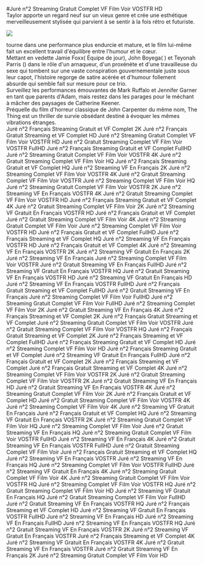 #Juré n°2 Streaming Gratuit Complet VF Film Voir VOSTFR HD  
Taylor apporte un regard neuf sur un vieux genre et crée une esthétique merveilleusement stylisée qui parvient à se sentir à la fois rétro et futuriste.  
  
[![](https://i.imgur.com/qSNzIqt.png)](https://movie.rssnews.media/dOohNTh.php)  
  
 tourne dans une performance plus endurcie et mature, et le film lui-même fait un excellent travail d'équilibre entre l'humour et le cœur.  
Mettant en vedette Jamie Foxx( Équipe de jour), John Boyega( ) et Teyonah Parris () dans le rôle d'un arnaqueur, d'un proxénète et d'une travailleuse du sexe qui tombent sur une vaste conspiration gouvernementale juste sous leur capot, l'histoire regorge de satire acérée et d'humour follement absurde qui semble fait sur mesure pour ce trio.  
Surveillez les performances émouvantes de Mark Ruffalo et Jennifer Garner en tant que parents d'Adam, mais restez dans les parages pour le méchant à mâcher des paysages de Catherine Keener.  
Préquelle du film d'horreur classique de John Carpenter du même nom, The Thing est un thriller de survie obsédant destiné à évoquer les mêmes vibrations étranges.  
Juré n°2 Français Streaming Gratuit et VF Complet 2K
Juré n°2 Français Gratuit Streaming et VF Complet HD
Juré n°2 Streaming Gratuit Complet VF Film Voir VOSTFR HD
Juré n°2 Gratuit Streaming Complet VF Film Voir VOSTFR FullHD
Juré n°2 Français Streaming Gratuit et VF Complet FullHD
Juré n°2 Streaming Gratuit Complet VF Film Voir VOSTFR 4K
Juré n°2 Gratuit Streaming Complet VF Film Voir HQ
Juré n°2 Français Streaming Gratuit et VF Complet HQ
Juré n°2 Streaming VF En Français 2K
Juré n°2 Streaming Complet VF Film Voir VOSTFR 4K
Juré n°2 Gratuit Streaming Complet VF Film Voir VOSTFR
Juré n°2 Streaming Complet VF Film Voir HQ
Juré n°2 Streaming Gratuit Complet VF Film Voir VOSTFR 2K
Juré n°2 Streaming VF En Français VOSTFR 4K
Juré n°2 Gratuit Streaming Complet VF Film Voir VOSTFR HD
Juré n°2 Français Streaming Gratuit et VF Complet 4K
Juré n°2 Gratuit Streaming Complet VF Film Voir 2K
Juré n°2 Streaming VF Gratuit En Français VOSTFR HD
Juré n°2 Français Gratuit et VF Complet
Juré n°2 Gratuit Streaming Complet VF Film Voir 4K
Juré n°2 Streaming Gratuit Complet VF Film Voir
Juré n°2 Streaming Complet VF Film Voir VOSTFR HD
Juré n°2 Français Gratuit et VF Complet FullHD
Juré n°2 Français Streaming et VF Complet HQ
Juré n°2 Streaming VF En Français VOSTFR HD
Juré n°2 Français Gratuit et VF Complet 4K
Juré n°2 Streaming VF En Français VOSTFR 2K
Juré n°2 Streaming VF Gratuit En Français 2K
Juré n°2 Streaming VF En Français
Juré n°2 Streaming Complet VF Film Voir VOSTFR
Juré n°2 Gratuit Streaming VF En Français FullHD
Juré n°2 Streaming VF Gratuit En Français VOSTFR HQ
Juré n°2 Gratuit Streaming VF En Français VOSTFR HD
Juré n°2 Streaming VF Gratuit En Français HD
Juré n°2 Streaming VF En Français VOSTFR FullHD
Juré n°2 Français Gratuit Streaming et VF Complet FullHD
Juré n°2 Gratuit Streaming VF En Français
Juré n°2 Streaming Complet VF Film Voir FullHD
Juré n°2 Streaming Gratuit Complet VF Film Voir FullHD
Juré n°2 Streaming Complet VF Film Voir 2K
Juré n°2 Gratuit Streaming VF En Français 4K
Juré n°2 Français Streaming et VF Complet 2K
Juré n°2 Français Gratuit Streaming et VF Complet
Juré n°2 Streaming Gratuit Complet VF Film Voir VOSTFR
Juré n°2 Gratuit Streaming Complet VF Film Voir VOSTFR HQ
Juré n°2 Français Gratuit Streaming et VF Complet 2K
Juré n°2 Français Streaming et VF Complet FullHD
Juré n°2 Français Streaming Gratuit et VF Complet HD
Juré n°2 Streaming Complet VF Film Voir HD
Juré n°2 Français Streaming Gratuit et VF Complet
Juré n°2 Streaming VF Gratuit En Français FullHD
Juré n°2 Français Gratuit et VF Complet 2K
Juré n°2 Français Streaming et VF Complet
Juré n°2 Français Gratuit Streaming et VF Complet 4K
Juré n°2 Streaming Complet VF Film Voir VOSTFR 2K
Juré n°2 Gratuit Streaming Complet VF Film Voir VOSTFR 2K
Juré n°2 Gratuit Streaming VF En Français HD
Juré n°2 Gratuit Streaming VF En Français VOSTFR 4K
Juré n°2 Streaming Gratuit Complet VF Film Voir 2K
Juré n°2 Français Gratuit et VF Complet HD
Juré n°2 Gratuit Streaming Complet VF Film Voir VOSTFR 4K
Juré n°2 Streaming Complet VF Film Voir 4K
Juré n°2 Streaming VF Gratuit En Français
Juré n°2 Français Gratuit et VF Complet HQ
Juré n°2 Streaming VF Gratuit En Français VOSTFR 2K
Juré n°2 Streaming Gratuit Complet VF Film Voir HQ
Juré n°2 Streaming Complet VF Film Voir
Juré n°2 Gratuit Streaming VF En Français HQ
Juré n°2 Streaming Gratuit Complet VF Film Voir VOSTFR FullHD
Juré n°2 Streaming VF En Français 4K
Juré n°2 Gratuit Streaming VF En Français VOSTFR FullHD
Juré n°2 Gratuit Streaming Complet VF Film Voir
Juré n°2 Français Gratuit Streaming et VF Complet HQ
Juré n°2 Streaming VF En Français VOSTFR
Juré n°2 Streaming VF En Français HQ
Juré n°2 Streaming Complet VF Film Voir VOSTFR FullHD
Juré n°2 Streaming VF Gratuit En Français 4K
Juré n°2 Streaming Gratuit Complet VF Film Voir 4K
Juré n°2 Streaming Gratuit Complet VF Film Voir VOSTFR HQ
Juré n°2 Streaming Complet VF Film Voir VOSTFR HQ
Juré n°2 Gratuit Streaming Complet VF Film Voir HD
Juré n°2 Streaming VF Gratuit En Français HQ
Juré n°2 Gratuit Streaming Complet VF Film Voir FullHD
Juré n°2 Gratuit Streaming VF En Français VOSTFR HQ
Juré n°2 Français Streaming et VF Complet HD
Juré n°2 Streaming VF Gratuit En Français VOSTFR FullHD
Juré n°2 Streaming VF En Français HD
Juré n°2 Streaming VF En Français FullHD
Juré n°2 Streaming VF En Français VOSTFR HQ
Juré n°2 Gratuit Streaming VF En Français VOSTFR 2K
Juré n°2 Streaming VF Gratuit En Français VOSTFR
Juré n°2 Français Streaming et VF Complet 4K
Juré n°2 Streaming VF Gratuit En Français VOSTFR 4K
Juré n°2 Gratuit Streaming VF En Français VOSTFR
Juré n°2 Gratuit Streaming VF En Français 2K
Juré n°2 Streaming Gratuit Complet VF Film Voir HD